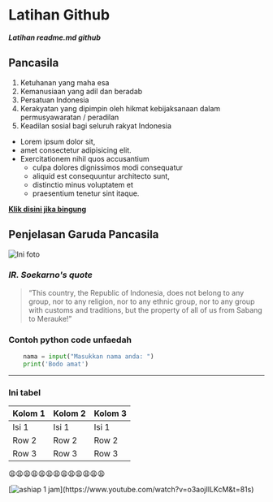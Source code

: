 # Latihan Github

*__Latihan readme.md github__*

## Pancasila
1. Ketuhanan yang maha esa
1. Kemanusiaan yang adil dan beradab
1. Persatuan Indonesia
1. Kerakyatan yang dipimpin oleh hikmat kebijaksanaan dalam permusyawaratan / peradilan
1. Keadilan sosial bagi seluruh rakyat Indonesia

- Lorem ipsum dolor sit, 
- amet consectetur adipisicing elit. 
- Exercitationem nihil quos accusantium 
    - culpa dolores dignissimos modi consequatur 
    - aliquid est consequuntur architecto sunt, 
    - distinctio minus voluptatem et 
    - praesentium tenetur sint itaque.

[**Klik disini jika bingung**](http://google.com)

## Penjelasan Garuda Pancasila
![Ini foto](https://thegorbalsla.com/wp-content/uploads/2018/12/nilai-nilai-pancasila.jpg)

### *IR. Soekarno's quote*
>“This country, the Republic of Indonesia, does not belong to any group, nor to any religion, nor to any ethnic group, nor to any group with customs and traditions, but the property of all of us from Sabang to Merauke!”

### Contoh python code unfaedah
```python
    nama = input("Masukkan nama anda: ")
    print('Bodo amat')
```

___

### Ini tabel
Kolom 1 | Kolom 2 | Kolom 3
--------|---------|--------
Isi 1   | Isi 1   | Isi 1
Row 2   | Row 2   | Row 2
Row 3   | Row 3   | Row 3
 
😩😩😩😩😩😩😩😩😩😩😩😩😩

[![ashiap 1 jam](https://i.ytimg.com/vi/o3aojIlLKcM/hqdefault.jpg?)](https://www.youtube.com/watch?v=o3aojIlLKcM&t=81s)